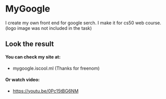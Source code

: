 # MyGoogle
I create my own front end for google serch. I make it for cs50 web course. (logo image was not included in the task)

## Look the result

#### You can check my site at:
- mygoogle.iscool.ml (Thanks for freenom)
#### Or watch video:
- https://youtu.be/0Pc15tBG6NM
